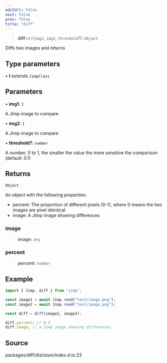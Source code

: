 ```yaml
---
editUrl: false
next: false
prev: false
title: "diff"
---
```


> **diff**\<`I`\>(`img1`, `img2`, `threshold`?): `Object`

Diffs two images and returns

## Type parameters

• **I** extends `JimpClass`

## Parameters

• **img1**: `I`

A Jimp image to compare

• **img2**: `I`

A Jimp image to compare

• **threshold?**: `number`

A number, 0 to 1, the smaller the value the more sensitive the comparison (default: 0.1)

## Returns

`Object`

An object with the following properties:
- percent: The proportion of different pixels (0-1), where 0 means the two images are pixel identical
- image: A Jimp image showing differences

### image

> **image**: `any`

### percent

> **percent**: `number`

## Example

```ts
import { Jimp, diff } from "jimp";

const image1 = await Jimp.read("test/image.png");
const image2 = await Jimp.read("test/image.png");

const diff = diff(image1, image2);

diff.percent; // 0.5
diff.image; // a Jimp image showing differences
```

## Source

packages/diff/dist/esm/index.d.ts:23
